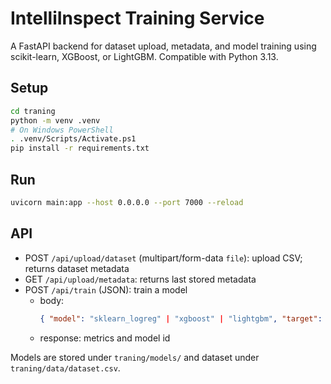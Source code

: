 # IntelliInspect Training Service

A FastAPI backend for dataset upload, metadata, and model training using scikit-learn, XGBoost, or LightGBM. Compatible with Python 3.13.

## Setup

```bash
cd traning
python -m venv .venv
# On Windows PowerShell
. .venv/Scripts/Activate.ps1
pip install -r requirements.txt
```

## Run

```bash
uvicorn main:app --host 0.0.0.0 --port 7000 --reload
```

## API

- POST `/api/upload/dataset` (multipart/form-data `file`): upload CSV; returns dataset metadata
- GET `/api/upload/metadata`: returns last stored metadata
- POST `/api/train` (JSON): train a model
  - body:
    ```json
    { "model": "sklearn_logreg" | "xgboost" | "lightgbm", "target": "optional_target_col", "test_size": 0.2 }
    ```
  - response: metrics and model id

Models are stored under `traning/models/` and dataset under `traning/data/dataset.csv`.
